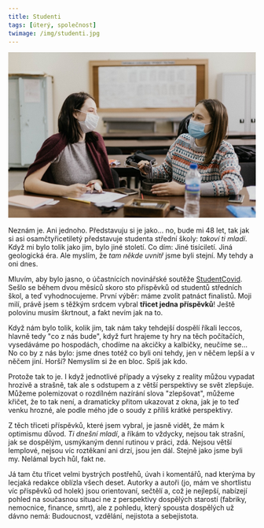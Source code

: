 ```yaml
---
title: Studenti
tags: [úterý, společnost]
twimage: /img/studenti.jpg
---
```


![cover](/img/studenti.jpg)

Neznám je. Ani jednoho. Představuju si je jako... no, bude mi 48 let, tak jak si asi osamčtyřicetiletý představuje studenta střední školy: _takoví ti mladí_. Když mi bylo tolik jako jim, bylo jiné století. Co dím: Jiné tisíciletí. Jiná geologická éra. Ale myslím, že _tam někde uvnitř_ jsme byli stejní. My tehdy a oni dnes.

Mluvím, aby bylo jasno, o účastnících novinářské soutěže [StudentCovid](https://studentcovid.cz). Sešlo se během dvou měsíců skoro sto příspěvků od studentů středních škol, a teď vyhodnocujeme. První výběr: máme zvolit patnáct finalistů. Moji milí, právě jsem s těžkým srdcem vybral **třicet jedna příspěvků**! Ještě polovinu musím škrtnout, a fakt nevím jak na to.

Když nám bylo tolik, kolik jim, tak nám taky tehdejší dospělí říkali leccos, hlavně tedy "co z nás bude", když furt hrajeme ty hry na těch počítačích, vysedáváme po hospodách, chodíme na akcičky a kalbičky, neučíme se... No co by z nás bylo: jsme dnes totéž co byli oni tehdy, jen v něčem lepší a v něčem jiní. Horší? Nemyslím si že en bloc. Spíš jak kdo.

Protože tak to je. I když jednotlivé případy a výseky z reality můžou vypadat hrozivě a strašně, tak ale s odstupem a z větší perspektivy se svět zlepšuje. Můžeme polemizovat o rozdílném nazírání slova "zlepšovat", můžeme křičet, že to tak není, a dramaticky přitom ukazovat z okna, jak je to teď venku hrozné, ale podle mého jde o soudy z příliš krátké perspektivy.

Z těch třiceti příspěvků, které jsem vybral, je jasně vidět, že mám k optimismu důvod. _Ti dnešní mladí_, a říkám to vždycky, nejsou tak strašní, jak se dospělým, usmýkaným denní rutinou v práci, zdá. Nejsou větší lemplové, nejsou víc roztěkaní ani drzí, jsou jen dál. Stejně jako jsme byli my. Nelámal bych hůl, fakt ne. 

Já tam čtu třicet velmi bystrých postřehů, úvah i komentářů, nad kterýma by lecjaká redakce oblízla všech deset. Autorky a autoři (jo, mám ve shortlistu víc příspěvků od holek) jsou orientovaní, sečtělí a, což je nejlepší, nabízejí pohled na současnou situaci ne z perspektivy dospělých starostí (fabriky, nemocnice, finance, smrt), ale z pohledu, který spousta dospělých už dávno nemá: Budoucnost, vzdělání, nejistota a sebejistota.